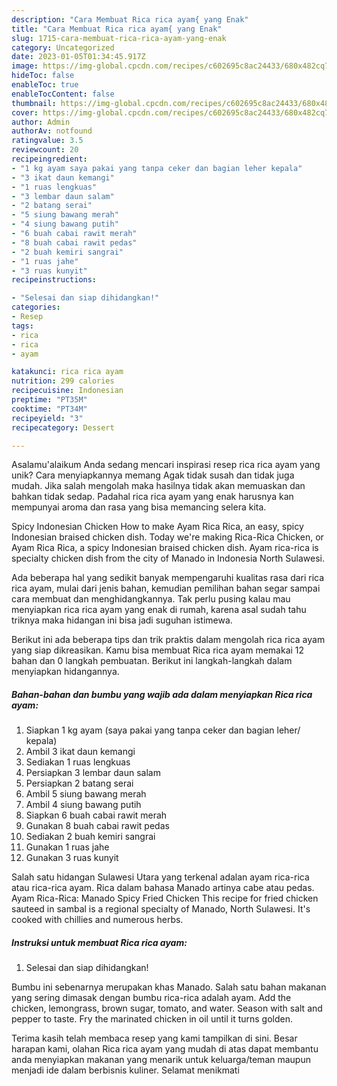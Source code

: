 ```yaml
---
description: "Cara Membuat Rica rica ayam{ yang Enak"
title: "Cara Membuat Rica rica ayam{ yang Enak"
slug: 1715-cara-membuat-rica-rica-ayam-yang-enak
category: Uncategorized
date: 2023-01-05T01:34:45.917Z
image: https://img-global.cpcdn.com/recipes/c602695c8ac24433/680x482cq70/rica-rica-ayam-foto-resep-utama.jpg
hideToc: false
enableToc: true
enableTocContent: false
thumbnail: https://img-global.cpcdn.com/recipes/c602695c8ac24433/680x482cq70/rica-rica-ayam-foto-resep-utama.jpg
cover: https://img-global.cpcdn.com/recipes/c602695c8ac24433/680x482cq70/rica-rica-ayam-foto-resep-utama.jpg
author: Admin
authorAv: notfound
ratingvalue: 3.5
reviewcount: 20
recipeingredient:
- "1 kg ayam saya pakai yang tanpa ceker dan bagian leher kepala"
- "3 ikat daun kemangi"
- "1 ruas lengkuas"
- "3 lembar daun salam"
- "2 batang serai"
- "5 siung bawang merah"
- "4 siung bawang putih"
- "6 buah cabai rawit merah"
- "8 buah cabai rawit pedas"
- "2 buah kemiri sangrai"
- "1 ruas jahe"
- "3 ruas kunyit"
recipeinstructions:

- "Selesai dan siap dihidangkan!"
categories:
- Resep
tags:
- rica
- rica
- ayam

katakunci: rica rica ayam 
nutrition: 299 calories
recipecuisine: Indonesian
preptime: "PT35M"
cooktime: "PT34M"
recipeyield: "3"
recipecategory: Dessert

---
```



Asalamu'alaikum Anda sedang mencari inspirasi resep rica rica ayam yang unik? Cara menyiapkannya memang Agak tidak susah dan tidak juga mudah. Jika salah mengolah maka hasilnya tidak akan memuaskan dan bahkan tidak sedap. Padahal rica rica ayam yang enak harusnya kan mempunyai aroma dan rasa yang bisa memancing selera kita.


Spicy Indonesian Chicken How to make Ayam Rica Rica, an easy, spicy Indonesian braised chicken dish. Today we&#39;re making Rica-Rica Chicken, or Ayam Rica Rica, a spicy Indonesian braised chicken dish. Ayam rica-rica is specialty chicken dish from the city of Manado in Indonesia North Sulawesi.

Ada beberapa hal yang sedikit banyak mempengaruhi kualitas rasa dari rica rica ayam, mulai dari jenis bahan, kemudian pemilihan bahan segar sampai cara membuat dan menghidangkannya. Tak perlu pusing kalau mau menyiapkan rica rica ayam yang enak di rumah, karena asal sudah tahu triknya maka hidangan ini bisa jadi suguhan istimewa.


Berikut ini ada beberapa tips dan trik praktis dalam mengolah rica rica ayam yang siap dikreasikan. Kamu bisa membuat Rica rica ayam memakai 12 bahan dan 0 langkah pembuatan. Berikut ini langkah-langkah dalam menyiapkan hidangannya.

<!--inarticleads1-->

##### Bahan-bahan dan bumbu yang wajib ada dalam menyiapkan Rica rica ayam:

1. Siapkan 1 kg ayam (saya pakai yang tanpa ceker dan bagian leher/ kepala)
1. Ambil 3 ikat daun kemangi
1. Sediakan 1 ruas lengkuas
1. Persiapkan 3 lembar daun salam
1. Persiapkan 2 batang serai
1. Ambil 5 siung bawang merah
1. Ambil 4 siung bawang putih
1. Siapkan 6 buah cabai rawit merah
1. Gunakan 8 buah cabai rawit pedas
1. Sediakan 2 buah kemiri sangrai
1. Gunakan 1 ruas jahe
1. Gunakan 3 ruas kunyit


Salah satu hidangan Sulawesi Utara yang terkenal adalan ayam rica-rica atau rica-rica ayam. Rica dalam bahasa Manado artinya cabe atau pedas. Ayam Rica-Rica: Manado Spicy Fried Chicken This recipe for fried chicken sauteed in sambal is a regional specialty of Manado, North Sulawesi. It&#39;s cooked with chillies and numerous herbs. 

<!--inarticleads2-->

##### Instruksi untuk membuat Rica rica ayam:


1. Selesai dan siap dihidangkan!

Bumbu ini sebenarnya merupakan khas Manado. Salah satu bahan makanan yang sering dimasak dengan bumbu rica-rica adalah ayam. Add the chicken, lemongrass, brown sugar, tomato, and water. Season with salt and pepper to taste. Fry the marinated chicken in oil until it turns golden. 

Terima kasih telah membaca resep yang kami tampilkan di sini. Besar harapan kami, olahan Rica rica ayam yang mudah di atas dapat membantu anda menyiapkan makanan yang menarik untuk keluarga/teman maupun menjadi ide dalam berbisnis kuliner. Selamat menikmati
